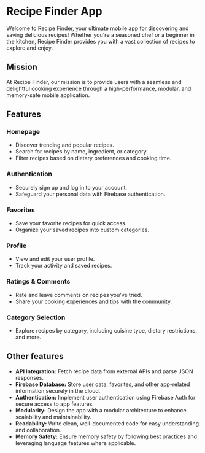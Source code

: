 # Recipe Finder App

Welcome to Recipe Finder, your ultimate mobile app for discovering and saving delicious recipes! Whether you're a seasoned chef or a beginner in the kitchen, Recipe Finder provides you with a vast collection of recipes to explore and enjoy.

## Mission

At Recipe Finder, our mission is to provide users with a seamless and delightful cooking experience through a high-performance, modular, and memory-safe mobile application.

## Features

### Homepage
- Discover trending and popular recipes.
- Search for recipes by name, ingredient, or category.
- Filter recipes based on dietary preferences and cooking time.

### Authentication
- Securely sign up and log in to your account.
- Safeguard your personal data with Firebase authentication.

### Favorites
- Save your favorite recipes for quick access.
- Organize your saved recipes into custom categories.

### Profile
- View and edit your user profile.
- Track your activity and saved recipes.

### Ratings & Comments
- Rate and leave comments on recipes you've tried.
- Share your cooking experiences and tips with the community.

### Category Selection
- Explore recipes by category, including cuisine type, dietary restrictions, and more.

## Other features

- **API Integration:** Fetch recipe data from external APIs and parse JSON responses.
- **Firebase Database:** Store user data, favorites, and other app-related information securely in the cloud.
- **Authentication:** Implement user authentication using Firebase Auth for secure access to app features.
- **Modularity:** Design the app with a modular architecture to enhance scalability and maintainability.
- **Readability:** Write clean, well-documented code for easy understanding and collaboration.
- **Memory Safety:** Ensure memory safety by following best practices and leveraging language features where applicable.